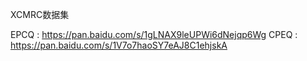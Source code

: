 XCMRC数据集

EPCQ : https://pan.baidu.com/s/1gLNAX9leUPWi6dNejqp6Wg
CPEQ : https://pan.baidu.com/s/1V7o7haoSY7eAJ8C1ehjskA